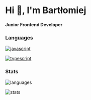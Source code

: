 # Hi 👋, I'm Bartłomiej
#### Junior Frontend Developer

### Languages
[<img src="https://img.shields.io/badge/JavaScript-333?style=for-the-badge&logo=javascript&logoColor=f7df1e" alt="javascript"/>](https://developer.mozilla.org/en-US/docs/Web/JavaScript/)

[<img src="https://img.shields.io/badge/TypeScript-333?style=for-the-badge&logo=typescript&logoColor=007acc" alt="typescript"/>](https://www.typescriptlang.org/)

### Stats
![languages](https://github-readme-stats.vercel.app/api/top-langs?username=kt-trez&show_icons=true&locale=en&layout=compact&theme=transparent)

![stats](https://github-readme-stats.vercel.app/api?username=kt-trez&show_icons=true&locale=en&theme=transparent&hide=prs,issues,contribs&count_private=true)
